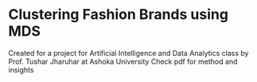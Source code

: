 # Clustering Fashion Brands using MDS
Created for a project for Artificial Intelligence and Data Analytics class by Prof. Tushar Jharuhar at Ashoka University
Check pdf for method and insights
